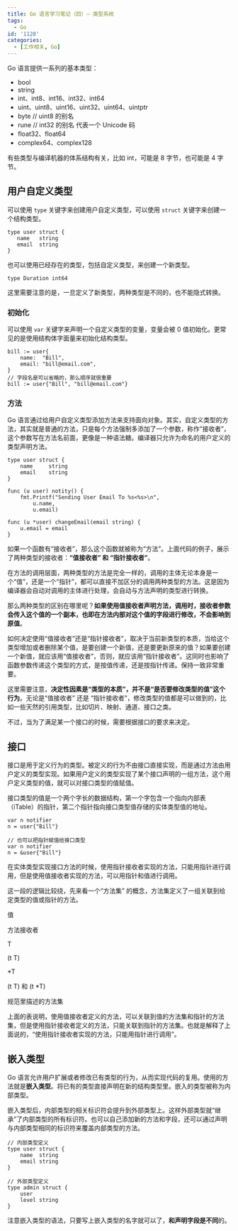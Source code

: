 ```yaml
---
title: Go 语言学习笔记（四）— 类型系统
tags:
  - Go
id: '1128'
categories:
  - [工作相关, Go]
---
```


Go 语言提供一系列的基本类型：

*   bool
*   string
*   int、int8、int16、int32、int64
*   uint、uint8、uint16、uint32、uint64、uintptr
*   byte // uint8 的别名
*   rune // int32 的别名 代表一个 Unicode 码
*   float32、float64
*   complex64、complex128

有些类型与编译机器的体系结构有关，比如 int，可能是 8 字节，也可能是 4 字节。

## 用户自定义类型

可以使用 `type` 关键字来创建用户自定义类型，可以使用 `struct` 关键字来创建一个结构类型。

```golang
type user struct {
   name   string
   email  string
}
```

也可以使用已经存在的类型，包括自定义类型，来创建一个新类型。

```golang
type Duration int64
```

这里需要注意的是，一旦定义了新类型，两种类型是不同的，也不能隐式转换。

### 初始化

可以使用 `var` 关键字来声明一个自定义类型的变量，变量会被 0 值初始化。更常见的是使用结构体字面量来初始化结构类型。

```golang
bill := user{
    name:  "Bill",
    email: "bill@email.com",
}
// 字段名是可以省略的，那么顺序就很重要
bill := user{"Bill", "bill@email.com"}
```

### 方法

Go 语言通过给用户自定义类型添加方法来支持面向对象。其实，自定义类型的方法，其实就是普通的方法，只是每个方法强制多添加了一个参数，称作“接收者”，这个参数写在方法名前面，更像是一种语法糖。编译器只允许为命名的用户定义的类型声明方法。

```golang
type user struct {
    name     string
    email    string
}

func (u user) notity() {
    fmt.Printf("Sending User Email To %s<%s>\n",
        u.name,
        u.email)

func (u *user) changeEmail(email string) {
    u.email = email
}
```

如果一个函数有“接收者”，那么这个函数就被称为“方法”。上面代码的例子，展示了两种类型的接收者：**“值接收者” 和 “指针接收者”**。

在方法的调用层面，两种类型的方法是完全一样的，调用的主体无论本身是一个“值”，还是一个“指针”，都可以直接不加区分的调用两种类型的方法。这是因为编译器会自动对调用的主体进行处理，会自动与方法声明的类型进行转换。

那么两种类型的区别在哪里呢？**如果使用值接收者声明方法，调用时，接收者参数会传入这个值的一个副本，也即在方法内部对这个值的字段进行修改，不会影响到原值**。

如何决定使用“值接收者”还是“指针接收者”，取决于当前新类型的本质，当给这个类型增加或者删除某个值，是要创建一个新值，还是要更新原来的值？如果要创建一个新值，就应该用“值接收者”，否则，就应该用“指针接收者”。这同时也影响了函数参数传递这个类型的方式，是按值传递，还是按指针传递。保持一致非常重要。

这里需要注意，**决定性因素是“类型的本质”，并不是“是否要修改类型的值”这个行为**。无论是“值接收者” 还是 “指针接收者”，修改类型的值都是可以做到的，比如一些天然的引用类型，比如切片、映射、通道、接口之类。

不过，当为了满足某一个接口的时候，需要根据接口的要求来决定。

## 接口

接口是用于定义行为的类型。被定义的行为不由接口直接实现，而是通过方法由用户定义的类型实现。如果用户定义的类型实现了某个接口声明的一组方法，这个用户定义类型的值，就可以对接口类型的值赋值。

接口类型的值是一个两个字长的数据结构，第一个字包含一个指向内部表（iTable）的指针，第二个指针指向接口类型值存储的实体类型值的地址。

```golang
var n notifier
n = user{"Bill"}

// 也可以把指针赋值给接口类型
var n notifier
n = &user{"Bill"}
```

在实体类型实现接口方法的时候，使用指针接收者实现的方法，只能用指针进行调用，但是使用值接收者实现的方法，可以用指针和值进行调用。

这一段的逻辑比较绕，先来看一个“方法集” 的概念，方法集定义了一组关联到给定类型的值或指针的方法。

值

方法接收者

T

(t T)

*T

(t T) 和 (t *T)

规范里描述的方法集

上面的表说明，使用值接收者定义的方法，可以关联到值的方法集和指针的方法集，但是使用指针接收者定义的方法，只能关联到指针的方法集。也就是解释了上面说的，“使用指针接收者实现的方法，只能用指针进行调用”。

## 嵌入类型

Go 语言允许用户扩展或者修改已有类型的行为，从而实现代码的复用。使用的方法就是**嵌入类型**。将已有的类型直接声明在新的结构类型里。嵌入的类型被称为内部类型。

嵌入类型后，内部类型的相关标识符会提升到外部类型上。这样外部类型就“继承”了内部类型的所有标识符。也可以自己添加新的方法和字段，还可以通过声明与内部类型相同的标识符来覆盖内部类型的方法。

```golang
// 内部类型定义
type user struct {
    name  string
    email string
}

// 外部类型定义
type admin struct {
    user
    level string
}
```

注意嵌入类型的语法，只要写上嵌入类型的名字就可以了，**和声明字段是不同**的。